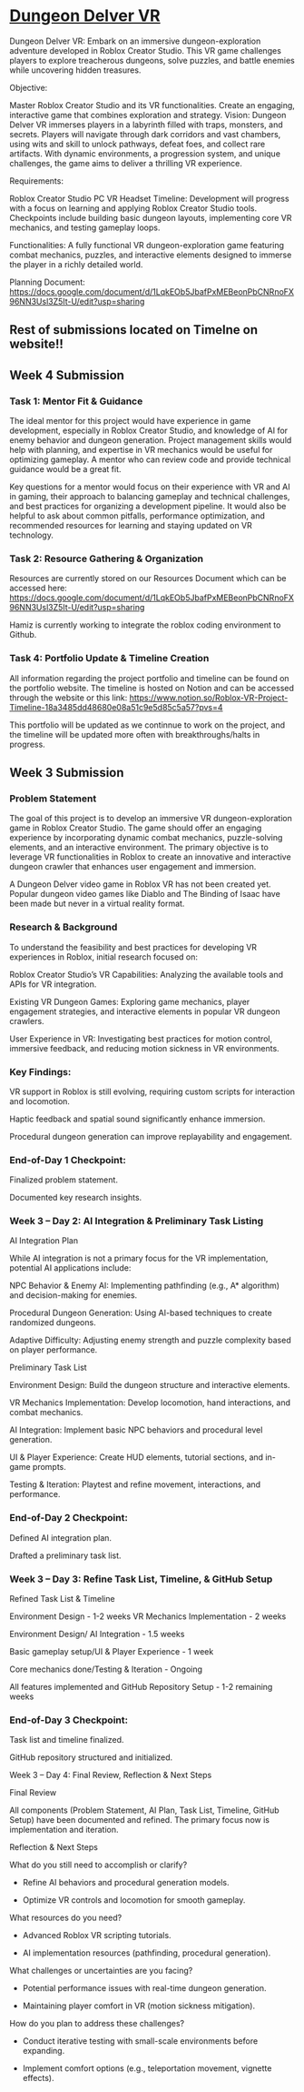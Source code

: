 # [Dungeon Delver VR](https://arusher999.github.io/Dungeon-Delver-VR/)
Dungeon Delver VR: Embark on an immersive dungeon-exploration adventure developed in Roblox Creator Studio. This VR game challenges players to explore treacherous dungeons, solve puzzles, and battle enemies while uncovering hidden treasures.

Objective:

Master Roblox Creator Studio and its VR functionalities.
Create an engaging, interactive game that combines exploration and strategy.
Vision:
Dungeon Delver VR immerses players in a labyrinth filled with traps, monsters, and secrets. Players will navigate through dark corridors and vast chambers, using wits and skill to unlock pathways, defeat foes, and collect rare artifacts. With dynamic environments, a progression system, and unique challenges, the game aims to deliver a thrilling VR experience.

Requirements:

Roblox Creator Studio
PC
VR Headset
Timeline:
Development will progress with a focus on learning and applying Roblox Creator Studio tools. Checkpoints include building basic dungeon layouts, implementing core VR mechanics, and testing gameplay loops.

Functionalities:
A fully functional VR dungeon-exploration game featuring combat mechanics, puzzles, and interactive elements designed to immerse the player in a richly detailed world.

Planning Document: https://docs.google.com/document/d/1LqkEOb5JbafPxMEBeonPbCNRnoFX96NN3Usl3Z5It-U/edit?usp=sharing


## Rest of submissions located on Timelne on website!!

## Week 4 Submission

### Task 1: Mentor Fit & Guidance
The ideal mentor for this project would have experience in game development, especially in Roblox Creator Studio, and knowledge of AI for enemy behavior and dungeon generation. Project management skills would help with planning, and expertise in VR mechanics would be useful for optimizing gameplay. A mentor who can review code and provide technical guidance would be a great fit.

Key questions for a mentor would focus on their experience with VR and AI in gaming, their approach to balancing gameplay and technical challenges, and best practices for organizing a development pipeline. It would also be helpful to ask about common pitfalls, performance optimization, and recommended resources for learning and staying updated on VR technology.

### Task 2: Resource Gathering & Organization

Resources are currently stored on our Resources Document which can be accessed here: https://docs.google.com/document/d/1LqkEOb5JbafPxMEBeonPbCNRnoFX96NN3Usl3Z5It-U/edit?usp=sharing

Hamiz is currently working to integrate the roblox coding environment to Github.

### Task 4: Portfolio Update & Timeline Creation

All information regarding the project portfolio and timeline can be found on the portfolio website. The timeline is hosted on Notion and can be accessed through the website or this link:
https://www.notion.so/Roblox-VR-Project-Timeline-18a3485dd48680e08a51c9e5d85c5a57?pvs=4

This portfolio will be updated as we continnue to work on the project, and the timeline will be updated more often with breakthroughs/halts in progress.

## Week 3 Submission

### Problem Statement

The goal of this project is to develop an immersive VR dungeon-exploration game in Roblox Creator Studio. The game should offer an engaging experience by incorporating dynamic combat mechanics, puzzle-solving elements, and an interactive environment. The primary objective is to leverage VR functionalities in Roblox to create an innovative and interactive dungeon crawler that enhances user engagement and immersion.

A Dungeon Delver video game in Roblox VR has not been created yet. Popular dungeon video games like Diablo and The Binding of Isaac have been made but never in a virtual reality format.

### Research & Background

To understand the feasibility and best practices for developing VR experiences in Roblox, initial research focused on:

Roblox Creator Studio’s VR Capabilities: Analyzing the available tools and APIs for VR integration.

Existing VR Dungeon Games: Exploring game mechanics, player engagement strategies, and interactive elements in popular VR dungeon crawlers.

User Experience in VR: Investigating best practices for motion control, immersive feedback, and reducing motion sickness in VR environments.

### Key Findings:

VR support in Roblox is still evolving, requiring custom scripts for interaction and locomotion.

Haptic feedback and spatial sound significantly enhance immersion.

Procedural dungeon generation can improve replayability and engagement.

### End-of-Day 1 Checkpoint:

Finalized problem statement.

Documented key research insights.

### Week 3 – Day 2: AI Integration & Preliminary Task Listing

AI Integration Plan

While AI integration is not a primary focus for the VR implementation, potential AI applications include:

NPC Behavior & Enemy AI: Implementing pathfinding (e.g., A* algorithm) and decision-making for enemies.

Procedural Dungeon Generation: Using AI-based techniques to create randomized dungeons.

Adaptive Difficulty: Adjusting enemy strength and puzzle complexity based on player performance.

Preliminary Task List

Environment Design: Build the dungeon structure and interactive elements.

VR Mechanics Implementation: Develop locomotion, hand interactions, and combat mechanics.

AI Integration: Implement basic NPC behaviors and procedural level generation.

UI & Player Experience: Create HUD elements, tutorial sections, and in-game prompts.

Testing & Iteration: Playtest and refine movement, interactions, and performance.

### End-of-Day 2 Checkpoint:

Defined AI integration plan.

Drafted a preliminary task list.

### Week 3 – Day 3: Refine Task List, Timeline, & GitHub Setup

Refined Task List & Timeline

Environment Design - 1-2 weeks
VR Mechanics Implementation - 2 weeks

Environment Design/ AI Integration - 1.5 weeks

Basic gameplay setup/UI & Player Experience - 1 week

Core mechanics done/Testing & Iteration - Ongoing

All features implemented and GitHub Repository Setup - 1-2 remaining weeks

### End-of-Day 3 Checkpoint:

Task list and timeline finalized.

GitHub repository structured and initialized.

Week 3 – Day 4: Final Review, Reflection & Next Steps

Final Review

All components (Problem Statement, AI Plan, Task List, Timeline, GitHub Setup) have been documented and refined. The primary focus now is implementation and iteration.

Reflection & Next Steps

What do you still need to accomplish or clarify?

- Refine AI behaviors and procedural generation models.

- Optimize VR controls and locomotion for smooth gameplay.

What resources do you need?

- Advanced Roblox VR scripting tutorials.

- AI implementation resources (pathfinding, procedural generation).

What challenges or uncertainties are you facing?

- Potential performance issues with real-time dungeon generation.

- Maintaining player comfort in VR (motion sickness mitigation).

How do you plan to address these challenges?

- Conduct iterative testing with small-scale environments before expanding.

- Implement comfort options (e.g., teleportation movement, vignette effects).
